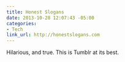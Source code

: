 ```yaml
---
title: Honest Slogans
date: 2013-10-28 12:07:43 -05:00
categories:
- Tech
link_url: http://honestslogans.com
---
```


Hilarious, and true. This is Tumblr at its best. 
